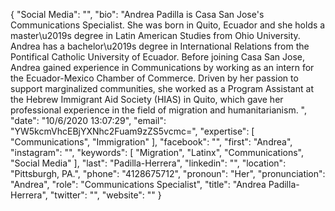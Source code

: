 {
  "Social Media": "",
  "bio": "Andrea Padilla is Casa San Jose's Communications Specialist. She was born in Quito, Ecuador and she holds a master\u2019s degree in Latin American Studies from Ohio University. Andrea has a bachelor\u2019s degree in International Relations from the Pontifical Catholic University of Ecuador.  Before joining Casa San Jose, Andrea gained experience in Communications by working as an intern for the Ecuador-Mexico Chamber of Commerce. Driven by her passion to support marginalized communities, she worked as a Program Assistant at the Hebrew Immigrant Aid Society (HIAS) in Quito, which gave her professional experience in the field of migration and humanitarianism. ",
  "date": "10/6/2020 13:07:29",
  "email": "YW5kcmVhcEBjYXNhc2Fuam9zZS5vcmc=",
  "expertise": [
    "Communications",
    "Immigration"
  ],
  "facebook": "",
  "first": "Andrea",
  "instagram": "",
  "keywords": [
    "Migration",
    "Latinx",
    "Communications",
    "Social Media"
  ],
  "last": "Padilla-Herrera",
  "linkedin": "",
  "location": "Pittsburgh, PA.",
  "phone": "4128675712",
  "pronoun": "Her",
  "pronunciation": "Andrea",
  "role": "Communications Specialist",
  "title": "Andrea Padilla-Herrera",
  "twitter": "",
  "website": ""
}